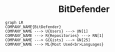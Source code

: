 <h1 align="center">BitDefender</h1>

```mermaid
graph LR
COMPANY_NAME{BitDefender}
COMPANY_NAME ---> U{Users} ---> UN[1]
COMPANY_NAME ---> R{Repositories} ---> RN[1]
COMPANY_NAME ---> G{Gists} ---> GN[25]
COMPANY_NAME ---> ML{Most Used<br>Languages}
```
